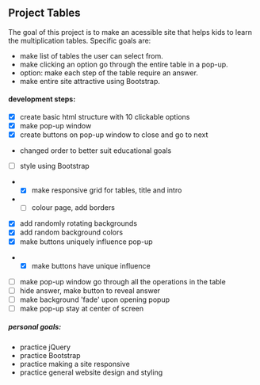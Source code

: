 ## Project Tables

The goal of this project is to make an acessible site that helps kids to learn the multiplication tables. Specific goals are:
* make list of tables the user can select from.
* make clicking an option go through the entire table in a pop-up.
* option: make each step of the table require an answer.
* make entire site attractive using Bootstrap.

#### development steps:
* [x] create basic html structure with 10 clickable options
* [x] make pop-up window
* [x] create buttons on pop-up window to close and go to next
- changed order to better suit educational goals
* [ ] style using Bootstrap
* * [x] make responsive grid for tables, title and intro
* * [ ] colour page, add borders
* [x] add randomly rotating backgrounds
* [x] add random background colors
* [x] make buttons uniquely influence pop-up
* * [x] make buttons have unique influence
* [ ] make pop-up window go through all the operations in the table
* [ ] hide answer, make button to reveal answer
* [ ] make background 'fade' upon opening popup
* [ ] make pop-up stay at center of screen

##### personal goals:
* practice jQuery
* practice Bootstrap
* practice making a site responsive
* practice general website design and styling 
